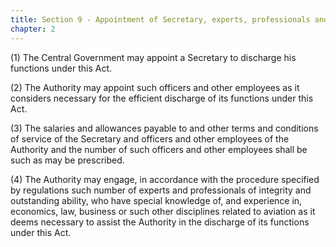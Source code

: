 ```yaml
---
title: Section 9 - Appointment of Secretary, experts, professionals and officers and other employees of Authority
chapter: 2
---
```


(1) The Central Government may appoint a Secretary to discharge his functions under this Act.

(2) The Authority may appoint such officers and other employees as it considers necessary for the efficient discharge of its functions under this Act.

(3) The salaries and allowances payable to and other terms and conditions of service of the Secretary and officers and other employees of the Authority and the number of such officers and other employees shall be such as may be prescribed.

(4) The Authority may engage, in accordance with the procedure specified by regulations such
number of experts and professionals of integrity and outstanding ability, who have special knowledge of, and experience in, economics, law, business or such other disciplines related to aviation as it deems necessary to assist the Authority in the discharge of its functions under this Act.


